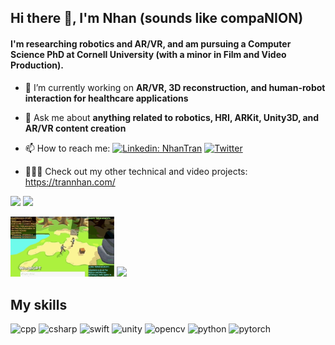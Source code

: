 ## Hi there 👋, I'm Nhan (sounds like compaNION)
 <h4> I'm researching robotics and AR/VR, and am pursuing a Computer Science PhD at Cornell University (with a minor in Film and Video Production).</h4>

- 🔭 I’m currently working on **AR/VR, 3D reconstruction, and human-robot interaction for healthcare applications**
- 💬 Ask me about **anything related to robotics, HRI, ARKit, Unity3D, and AR/VR content creation**
- 📫 How to reach me: [![Linkedin: NhanTran](https://img.shields.io/badge/-Connect!-blue?style=flat-square&logo=Linkedin&logoColor=white&link=https://www.linkedin.com/in/ttrannhan/)](https://www.linkedin.com/in/ttrannhan/) 
[![Twitter](https://img.shields.io/twitter/url/https/twitter.com/megatran23.svg?style=social&label=Follow%20%40megatran23)](https://twitter.com/megatran23)

- 👨🏻‍💻 Check out my other technical and video projects: https://trannhan.com/



<p>
    <img src="https://github.com/megatran/megatran/blob/main/wall_z_robot.gif" width="50%" />
    <img src="https://github.com/megatran/megatran/blob/main/hospitalrobot.gif" width="15%" />

</p>

<p>
    <img src="https://github.com/megatran/megatran/blob/main/world_gpt.gif" width="33%" />
  <img src="https://github.com/megatran/megatran/blob/main/mixedreality_robot.gif" width="33%" />

</p>

## My skills
<p align="left">
  <img src="https://img.icons8.com/color/48/000000/c-plus-plus-logo.png" alt="cpp" width="50" height="50"/>
  <img src="https://img.icons8.com/color/48/000000/c-sharp-logo.png" alt="csharp" width="50" height="50"/>
  <img src="https://img.icons8.com/?size=512&id=24465&format=png" alt="swift" width="50" height="50"/>
  <img src="https://img.icons8.com/?size=512&id=55O6KKA9CyIA&format=png" alt="unity" width="50" height="50"/>
  <img src="https://www.vectorlogo.zone/logos/opencv/opencv-icon.svg" alt="opencv" width="50" height="50"/>
  <img src="https://img.icons8.com/dusk/64/000000/python.png" alt="python" width="50" height="50"/>
  <img src="https://www.vectorlogo.zone/logos/pytorch/pytorch-icon.svg" alt="pytorch" width="50" height="50"/>
</p>

<p>


<br />



<!--
**megatran/megatran** is a ✨ _special_ ✨ repository because its `README.md` (this file) appears on your GitHub profile.

Here are some ideas to get you started:

- 🔭 I’m currently working on ...
- 🌱 I’m currently learning ...
- 👯 I’m looking to collaborate on ...
- 🤔 I’m looking for help with ...
- 💬 Ask me about ...
- 📫 How to reach me: ...
- 😄 Pronouns: ...
- ⚡ Fun fact: ...
-->
